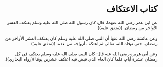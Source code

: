 
<h1 dir='rtl' class='title'>كتاب الاعتكاف</h1>
<div class='block' dir='rtl'>
<div class='block' dir='rtl'>عن ابن عمر رضي الله عنهما، قال‏:‏ كان رسول الله صلى الله عليه وسلم يعتكف العشر الأواخر من رمضان‏.‏ ‏(‏‏(‏متفق عليه‏)‏‏)‏</div>
<br/>
</div>
<div class='block' dir='rtl'>
<div class='block' dir='rtl'>وعن عائشة رضي الله عنها أن النبي صلى الله عليه وسلم كان يعتكف العشر الأواخر من رمضان، حتى توفاه الله، تعالى ثم اعتكف أزواجه من بعده‏.‏ ‏(‏‏(‏متفق عليه‏)‏‏)‏</div>
<br/>
</div>
<div class='block' dir='rtl'>
<div class='block' dir='rtl'>وعن أبي هريرة رضي الله عنه قال‏:‏ كان النبي صلى الله عليه وسلم يعتكف في كل رمضان عشرة أيام، فلما كان العام الذي قبض فيه اعتكف عشرين يومًا ‏(‏‏(‏رواه البخاري‏)‏‏)‏‏.‏</div>
<br/>
</div>
